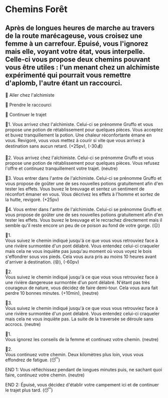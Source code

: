 # Chemins Forêt

## Après de longues heures de marche au travers de la route marécageuse, vous croisez une femme à un carrefour. Épuisé, vous l'ignorez mais elle, voyant votre état, vous interpelle. Celle-ci vous propose deux chemins pouvant vous être utiles : l'un menant chez un alchimiste expérimenté qui pourrait vous remettre d'aplomb, l'autre étant un raccourci.

🍵 Aller chez l'alchimiste

🏃‍  Prendre le raccourci

🚶  Continuer le trajet


🍵1.
Vous arrivez chez l'alchimiste. Celui-ci se prénomme Gruffo et vous propose une potion de rétablissement pour quelques pièces. Vous acceptez et buvez tranquillement la potion. Une chaleur réconfortante émane en vous. Revigoré, vous vous mettez à courir si vite que vous arrivez à destination sans aucun retard.
(+25pv), (-30💰)

🍵2.
Vous arrivez chez l'alchimiste. Celui-ci se prénomme Gruffo et vous propose une potion de rétablissement pour quelques pièces. Vous refusez l'offre et continuez tranquillement votre trajet.
(neutre)

🍵3.
Vous entrer dans l'antre de l'alchimiste. Celui-ci se prénomme Gruffo et vous propose de goûter une de ses nouvelles potions gratuitement afin d'en tester les effets. Vous buvez le breuvage et sentez un sentiment de réconfort émaner en vous. Vous décrivez les effets à l'homme et sortez de la hutte, revigoré.
(+25pv)

🍵4.
Vous entrer dans l'antre de l'alchimiste. Celui-ci se prénomme Gruffo et vous propose de goûter une de ses nouvelles potions gratuitement afin d'en tester les effets. Vous buvez le breuvage et le recrachez directement mais il semble qu'il reste encore un peu de ce poison au fond de votre gorge. 
(😖)


🏃‍1.  
Vous suivez le chemin indiqué jusqu'à ce que vous vous retrouviez face à une rivière surmontée d'un pont délabré. Vous entendez celui-ci craqueler mais cela ne vous inquiète pas jusqu'au moment où vous voyez le bois s'effondrer sous vos pieds. Cela vous aura pris au moins 10 heures avant d'arriver à destination.
(😵), (-60pv)

🏃‍2.  
Vous suivez le chemin indiqué jusqu'à ce que vous vous retrouviez face à une rivière dangereuse surmontée d'un pont délabré. N'étant pas très courageux de nature, vous décidez de faire demi-tour. Cela vous aura fait perdre 10 bonnes minutes.
(+10min), (neutre)

🏃‍3.  
Vous suivez le chemin indiqué jusqu'à ce que vous vous retrouviez face à une rivière surmontée d'un pont délabré. Vous entendez celui-ci craqueler mais cela ne vous inquiète pas. La suite de la traversée se déroule sans accrocs.
(neutre)


🚶1.  
Vous ignorez les conseils de la femme et continuez votre chemin.
(neutre)

🚶2.  
Vous continuez votre chemin. Deux kilomètres plus loin, vous vous effondrez de fatigue.
(😴)


END 1: Vous réfléchissez pendant de longues minutes puis, ne sachant quoi faire, continuez votre chemin.
(neutre)

END 2: Épuisé, vous décidez d'établir votre campement ici et de continuer le trajet plus tard.
(😴)
